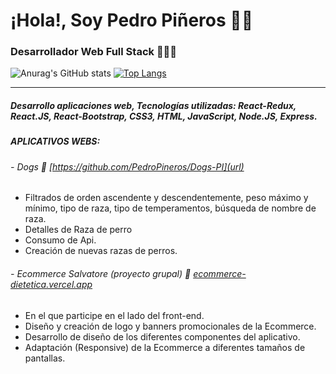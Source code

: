 # ¡Hola!, Soy Pedro Piñeros 👋🏽
###  Desarrollador Web Full Stack 👨🏽‍💻
![Anurag's GitHub stats](https://github-readme-stats.vercel.app/api?username=PedroPineros&show_icons=true&theme=tokyonight)
[![Top Langs](https://github-readme-stats.vercel.app/api/top-langs/?username=PedroPineros&layout=compact)](https://github.com/anuraghazra/github-readme-stats)


------------
##### Desarrollo aplicaciones web, Tecnologías utilizadas: React-Redux, React.JS, React-Bootstrap, CSS3, HTML, JavaScript, Node.JS, Express.
##### **APLICATIVOS WEBS:**
###### - Dogs 🐶 [https://github.com/PedroPineros/Dogs-PI](url)
- Filtrados de orden ascendente y descendentemente, peso máximo y mínimo, tipo de raza, tipo de temperamentos, búsqueda de nombre de raza.
- Detalles de Raza de perro
- Consumo de Api.
- Creación de nuevas razas de perros.

###### - Ecommerce Salvatore (proyecto grupal) 🛒 [ecommerce-dietetica.vercel.app](url)
- En el que participe en el lado del front-end.
- Diseño y creación de logo y banners promocionales de la Ecommerce.
- Desarrollo de diseño de los diferentes componentes del aplicativo. 
- Adaptación (Responsive) de la Ecommerce a diferentes tamaños de pantallas.
